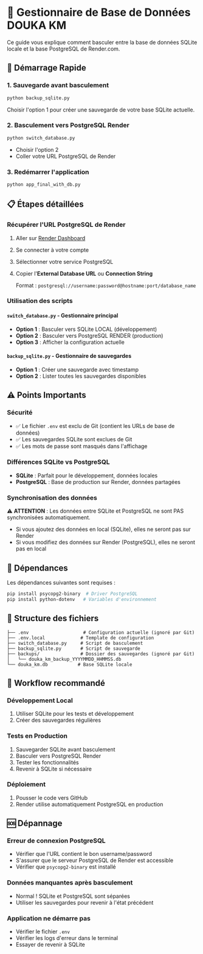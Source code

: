 # 🔄 Gestionnaire de Base de Données DOUKA KM

Ce guide vous explique comment basculer entre la base de données SQLite locale et la base PostgreSQL de Render.com.

## 🚀 Démarrage Rapide

### 1. Sauvegarde avant basculement
```bash
python backup_sqlite.py
```
Choisir l'option 1 pour créer une sauvegarde de votre base SQLite actuelle.

### 2. Basculement vers PostgreSQL Render
```bash
python switch_database.py
```
- Choisir l'option 2
- Coller votre URL PostgreSQL de Render

### 3. Redémarrer l'application
```bash
python app_final_with_db.py
```

## 📋 Étapes détaillées

### Récupérer l'URL PostgreSQL de Render

1. Aller sur [Render Dashboard](https://dashboard.render.com)
2. Se connecter à votre compte
3. Sélectionner votre service PostgreSQL
4. Copier l'**External Database URL** ou **Connection String**
   
   Format : `postgresql://username:password@hostname:port/database_name`

### Utilisation des scripts

#### `switch_database.py` - Gestionnaire principal
- **Option 1** : Basculer vers SQLite LOCAL (développement)
- **Option 2** : Basculer vers PostgreSQL RENDER (production)
- **Option 3** : Afficher la configuration actuelle

#### `backup_sqlite.py` - Gestionnaire de sauvegardes
- **Option 1** : Créer une sauvegarde avec timestamp
- **Option 2** : Lister toutes les sauvegardes disponibles

## ⚠️ Points Importants

### Sécurité
- ✅ Le fichier `.env` est exclu de Git (contient les URLs de base de données)
- ✅ Les sauvegardes SQLite sont exclues de Git
- ✅ Les mots de passe sont masqués dans l'affichage

### Différences SQLite vs PostgreSQL
- **SQLite** : Parfait pour le développement, données locales
- **PostgreSQL** : Base de production sur Render, données partagées

### Synchronisation des données
⚠️ **ATTENTION** : Les données entre SQLite et PostgreSQL ne sont PAS synchronisées automatiquement.

- Si vous ajoutez des données en local (SQLite), elles ne seront pas sur Render
- Si vous modifiez des données sur Render (PostgreSQL), elles ne seront pas en local

## 🔧 Dépendances

Les dépendances suivantes sont requises :
```bash
pip install psycopg2-binary  # Driver PostgreSQL
pip install python-dotenv   # Variables d'environnement
```

## 📁 Structure des fichiers

```
├── .env                    # Configuration actuelle (ignoré par Git)
├── .env.local             # Template de configuration
├── switch_database.py     # Script de basculement
├── backup_sqlite.py       # Script de sauvegarde
├── backups/               # Dossier des sauvegardes (ignoré par Git)
│   └── douka_km_backup_YYYYMMDD_HHMMSS.db
└── douka_km.db           # Base SQLite locale
```

## 🔄 Workflow recommandé

### Développement Local
1. Utiliser SQLite pour les tests et développement
2. Créer des sauvegardes régulières

### Tests en Production
1. Sauvegarder SQLite avant basculement
2. Basculer vers PostgreSQL Render
3. Tester les fonctionnalités
4. Revenir à SQLite si nécessaire

### Déploiement
1. Pousser le code vers GitHub
2. Render utilise automatiquement PostgreSQL en production

## 🆘 Dépannage

### Erreur de connexion PostgreSQL
- Vérifier que l'URL contient le bon username/password
- S'assurer que le serveur PostgreSQL de Render est accessible
- Vérifier que `psycopg2-binary` est installé

### Données manquantes après basculement
- Normal ! SQLite et PostgreSQL sont séparées
- Utiliser les sauvegardes pour revenir à l'état précédent

### Application ne démarre pas
- Vérifier le fichier `.env`
- Vérifier les logs d'erreur dans le terminal
- Essayer de revenir à SQLite
